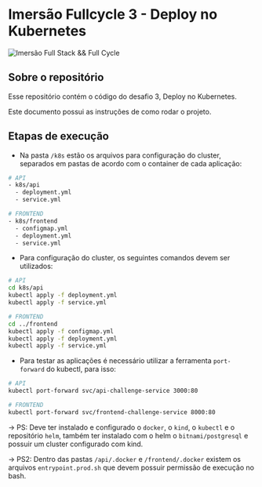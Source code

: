 # Imersão Fullcycle 3 - Deploy no Kubernetes
![Imersão Full Stack && Full Cycle](https://events-fullcycle.s3.amazonaws.com/events-fullcycle/static/site/img/grupo_4417.png)

## Sobre o repositório
Esse repositório contém o código do desafio 3, Deploy no Kubernetes.

Este documento possui as instruções de como rodar o projeto.

## Etapas de execução

- Na pasta `/k8s` estão os arquivos para configuração do cluster, separados em pastas de acordo com o container de cada aplicação:

```bash
# API
- k8s/api
  - deployment.yml
  - service.yml

# FRONTEND
- k8s/frontend
  - configmap.yml
  - deployment.yml
  - service.yml
```

- Para configuração do cluster, os seguintes comandos devem ser utilizados:

```bash
# API
cd k8s/api
kubectl apply -f deployment.yml
kubectl apply -f service.yml

# FRONTEND
cd ../frontend
kubectl apply -f configmap.yml
kubectl apply -f deployment.yml
kubectl apply -f service.yml
```

- Para testar as aplicações é necessário utilizar a ferramenta `port-forward` do kubectl, para isso:

```bash
# API
kubectl port-forward svc/api-challenge-service 3000:80

# FRONTEND
kubectl port-forward svc/frontend-challenge-service 8000:80
```

-> PS: Deve ter instalado e configurado o `docker`, o `kind`, o `kubectl` e o repositório `helm`, também ter instalado com o helm o `bitnami/postgresql` e possuir um cluster configurado com kind.

-> PS2: Dentro das pastas `/api/.docker` e `/frontend/.docker` existem os arquivos `entrypoint.prod.sh` que devem possuir permissão de execução no bash.